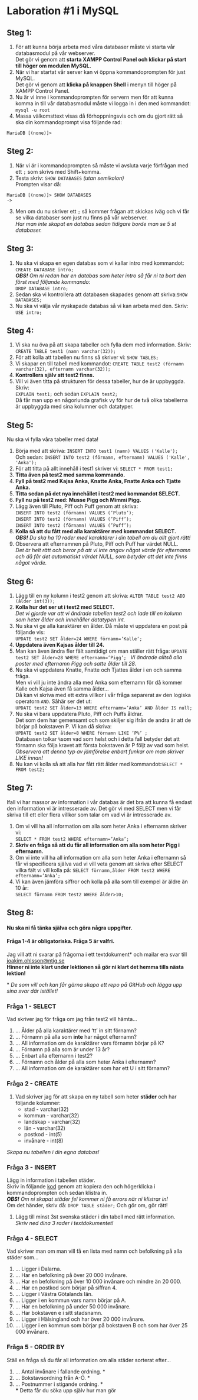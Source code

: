 # Laboration #1 i MySQL

## Steg 1:
1. För att kunna börja arbeta med våra databaser måste vi starta vår databasmodul på vår webserver. <br>
Det gör vi genom att **starta XAMPP Control Panel och klickar på start till höger om modulen MySQL.** 
2. När vi har startat vår server kan vi öppna kommandoprompten för just MySQL. <br>
Det gör vi genom att **klicka på knappen Shell** i menyn till höger på XAMPP Control Panel.
3. Nu är vi inne i kommandoprompten för servern men för att kunna komma in till vår databasmodul måste vi logga in i den med kommandot:<br> 
``` mysql -u root ```
4. Massa välkomsttext visas då förhoppningsvis och om du gjort rätt så ska din kommandoprompt visa följande rad: <br>
``` 
MariaDB [(none)]> 
```


## Steg 2:
1. När vi är i kommandoprompten så måste vi avsluta varje förfrågan med ett ```;``` som skrivs med Shift+komma.
2. Testa skriv:
``` SHOW DATABASES ``` *(utan semikolon)* <br>
Prompten visar då: <br>
``` 
MariaDB [(none)]> SHOW DATABASES
->             
```
3. Men om du nu skriver ett ```;``` så kommer frågan att skickas iväg och vi får se vilka databaser som just nu finns på vår webserver.<br>
*Har man inte skapat en databas sedan tidigare borde man se 5 st databaser.*



## Steg 3:
1. Nu ska vi skapa en egen databas som vi kallar intro med kommandot: ```CREATE DATABASE intro;``` <br>
***OBS!** Om ni redan har en databas som heter intro så får ni ta bort den först med följande kommando:* <br>
```DROP DATABASE intro;```
2. Sedan ska vi kontrollera att databasen skapades genom att skriva:```SHOW DATABASES;```
3. Nu ska vi välja vår nyskapade databas så vi kan arbeta med den. Skriv: ```USE intro;```



## Steg 4:
1. Vi ska nu öva på att skapa tabeller och fylla dem med information. Skriv:
```CREATE TABLE test1 (namn varchar(32));```
2. För att kolla att tabellen nu finns så skriver vi:
```SHOW TABLES;```
3. Vi skapar en till tabell med kommandot:
```CREATE TABLE test2 (förnamn varchar(32), efternamn varchar(32));```
4. **Kontrollera själv att test2 finns.**
5. Vill vi även titta på strukturen för dessa tabeller, hur de är uppbyggda. Skriv: <br>
```EXPLAIN test1;``` och sedan ```EXPLAIN test2;``` <br>
Då får man upp en någorlunda grafisk vy för hur de två olika tabellerna är 
uppbyggda med sina kolumner och datatyper.




## Steg 5:
Nu ska vi fylla våra tabeller med data! 
1. Börja med att skriva:
```INSERT INTO test1 (namn) VALUES ('Kalle');```<br>
Och sedan:
```INSERT INTO test2 (förnamn, efternamn) VALUES ('Kalle', 'Anka');```
2. För att titta på allt innehåll i test1 skriver vi:
```SELECT * FROM test1;```
3. **Titta även på test2 med samma kommando.** 
4. **Fyll på test2 med Kajsa Anka, Knatte Anka, Fnatte Anka och Tjatte Anka.**
5. **Titta sedan på det nya innehållet i test2 med kommandot SELECT.**
6. **Fyll nu på test2 med: Musse Pigg och Mimmi Pigg.**
7. Lägg även till Pluto, Piff och Puff genom att skriva:<br>
```INSERT INTO test2 (förnamn) VALUES (’Pluto’);```<br>
```INSERT INTO test2 (förnamn) VALUES (’Piff’);```<br>
```INSERT INTO test2 (förnamn) VALUES (’Puff’);```
8. **Kolla så att du fått med alla karaktärer med kommandot SELECT.**<br>
***OBS!** Du ska ha 10 rader med karaktärer i din tabell om du allt gjort rätt!*
9. Observera att efternamnen på Pluto, Piff och Puff har värdet NULL.<br>
*Det är helt rätt och beror på att vi inte angav något värde för efternamn och då får det automatiskt värdet NULL, som betyder att det inte finns något värde.*



## Steg 6:
1. Lägg till en ny kolumn i test2 genom att skriva:
```ALTER TABLE test2 ADD (ålder int(3));```
2. **Kolla hur det ser ut i test2 med SELECT.** <br>
*Det vi gjorde var att vi ändrade tabellen test2 och lade till en kolumn som heter ålder och innehåller datatypen int.*
3. Nu ska vi ge alla karaktärer en ålder. Då måste vi uppdatera en post på följande vis:<br>
```UPDATE test2 SET ålder=24 WHERE förnamn=’Kalle’; ```
4. **Uppdatera även Kajsas ålder till 24.**
5. Man kan även ändra fler fält samtidigt om man ställer rätt fråga:
```UPDATE test2 SET ålder=28 WHERE efternamn=’Pigg’; ```
*Vi ändrade alltså alla poster med efternamn Pigg och satte ålder till 28.*
6. Nu ska vi uppdatera Knatte, Fnatte och Tjattes ålder i en och samma fråga. <br>
Men vi vill ju inte ändra alla med Anka som efternamn för då kommer Kalle och Kajsa även få samma ålder…<br>
Då kan vi skriva med ett extra villkor i vår fråga separerat av den logiska operatorn ```AND```. Såhär ser det ut:<br>
```UPDATE test2 SET ålder=13 WHERE efternamn=’Anka’ AND ålder IS null;```
7. Nu ska vi bara uppdatera Pluto, Piff och Puffs åldrar. <br> 
Det som dem har gemensamt och som skiljer sig ifrån de andra är att de börjar på bokstaven P. Vi kan då skriva:<br>
```UPDATE test2 SET ålder=8 WHERE förnamn LIKE ’P%’ ;``` <br>
Databasen tolkar ```%```som vad som helst och i detta fall betyder det att förnamn ska följa kravet att första bokstaven är P följt av vad som helst. <br> *Observera att denna typ av jämförelse enbart funkar om man skriver LIKE innan!*
8. Nu kan vi kolla så att alla har fått rätt ålder med kommandot:```SELECT * FROM test2;```


## Steg 7:
Ifall vi har massor av information i vår databas är det bra att kunna få endast den information vi är intresserade av. Det gör vi med SELECT men vi får skriva till ett eller flera villkor som talar om vad vi är intresserade av. 
1. Om vi vill ha all information om alla som heter Anka i efternamn skriver vi:<br>
```SELECT * FROM test2 WHERE efternamn=’Anka’;```
2. **Skriv en fråga så att du får all information om alla som heter Pigg i efternamn.**
3. Om vi inte vill ha all information om alla som heter Anka i efternamn så får vi specificera själva vad vi vill veta genom att skriva efter SELECT vilka fält vi vill kolla på:
```SELECT förnamn,ålder FROM test2 WHERE efternamn=’Anka’;```
4. Vi kan även jämföra siffror och kolla på alla som till exempel är äldre än 10 år:<br>
```SELECT förnamn FROM test2 WHERE ålder>10;```



## Steg 8: 
#### Nu ska ni få tänka själva och göra några uppgifter. 
#### Fråga 1-4 är obligatoriska. Fråga 5 är valfri.
Jag vill att ni svarar på frågorna i ett textdokument* och mailar era svar till joakim.ohlsson@ntig.se<br>
**Hinner ni inte klart under lektionen så gör ni klart det hemma tills nästa lektion!**

\* *De som vill och kan får gärna skapa ett repo på GitHub och lägga upp sina svar där istället!*

### Fråga 1 - SELECT
Vad skriver jag för fråga om jag från test2 vill hämta…
1. ... Ålder på alla karaktärer med ‘tt’ in sitt förnamn?
2. ... Förnamn på alla som **inte** har något efternamn?
3. ... All information om de karaktärer vars förnamn börjar på K?
4. ... Förnamn på alla som är under 13 år?
5. ... Enbart alla efternamn i test2?
6. ... Förnamn och ålder på alla som heter Anka i efternamn?
7. ... All information om de karaktärer som har ett U i sitt förnamn?


### Fråga 2 - CREATE
1. Vad skriver jag för att skapa en ny tabell som heter **städer** och har följande kolumner: <br>
	* stad - varchar(32) <br>
	* kommun - varchar(32) <br>
	* landskap - varchar(32) <br>
	* län - varchar(32) <br>
	* postkod  - int(5) <br>
	* invånare - int(8)
	
*Skapa nu tabellen i din egna databas!*


### Fråga 3 - INSERT
Lägg in information i tabellen städer. <br>
Skriv in följande [kod](https://github.com/NTIGBG/IT17A-WESWEB01/blob/master/v36/laboration/st%C3%A4der.sql) genom att kopiera den och högerklicka i kommandoprompten och sedan klistra in.<br>
***OBS!** Om ni skapat städer fel kommer ni få errors när ni klistrar in!*<br>
Om det händer, skriv då: ```DROP TABLE städer;``` Och gör om, gör rätt!<br>
1. Lägg till minst 3st svenska städer i din tabell med rätt information. <br>
*Skriv ned dina 3 rader i textdokumentet!*


### Fråga 4 - SELECT 
Vad skriver man om man vill få en lista med namn och befolkning på alla städer som...
1. ... Ligger i Dalarna.
2. ... Har en befolkning på över 20 000 invånare.
3. ... Har en befolkning på över 10 000 invånare och mindre än 20 000.
4. ... Har en postkod som börjar på siffran 4.
5. ... Ligger i Västra Götalands län.
6. ... Ligger i en kommun vars namn börjar på A.
7. ... Har en befolkning på under 50 000 invånare.
8. ... Har bokstaven e i sitt stadsnamn.
9. ... Ligger i Hälsingland och har över 20 000 invånare.
10. ... Ligger i en kommun som börjar på bokstaven B och som har över 25 000 invånare.


### Fråga 5 - ORDER BY
Ställ en fråga så du får all information om alla städer sorterat efter…
1. ... Antal invånare i fallande ordning. *
2. ... Bokstavsordning från A-Ö. *
3. ... Postnummer i stigande ordning. * <br>
**\*** Detta får du söka upp själv hur man gör 
